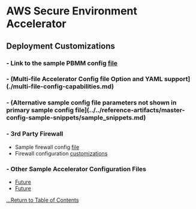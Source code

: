 # AWS Secure Environment Accelerator

## **Deployment Customizations**

### - Link to the sample PBMM config [file](../../reference-artifacts/config.example.json)

### - (Multi-file Accelerator Config file Option and YAML support](./multi-file-config-capabilities.md)

### - (Alternative sample config file parameters not shown in primary sample config file](../../reference-artifacts/master-config-sample-snippets/sample_snippets.md)

### - 3rd Party Firewall

- Sample firewall config [file](../../reference-artifacts/Third-Party/firewall-example.txt)
- Firewall configuration [customizations](../../reference-artifacts/master-config-sample-snippets/firewall_file_available_variables.md)

### - Other Sample Accelerator Configuration Files

- [Future](.)
- [Future](.)

[...Return to Table of Contents](../index.md)
